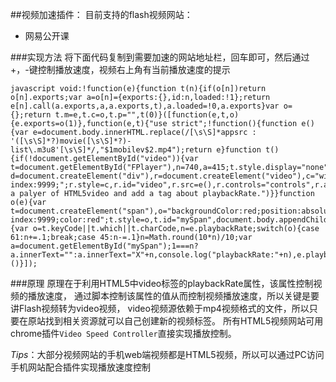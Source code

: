 ##视频加速插件：
目前支持的flash视频网站：
- 网易公开课

###实现方法
将下面代码复制到需要加速的网站地址栏，回车即可，然后通过+，-键控制播放速度，视频右上角有当前播放速度的提示
```
javascript void:!function(e){function t(n){if(o[n])return o[n].exports;var a=o[n]={exports:{},id:n,loaded:!1};return e[n].call(a.exports,a,a.exports,t),a.loaded=!0,a.exports}var o={};return t.m=e,t.c=o,t.p="",t(0)}([function(e,t,o){e.exports=o(1)},function(e,t){"use strict";!function(){function e(){var e=document.body.innerHTML.replace(/[\s\S]*appsrc : '([\s\S]*?)movie([\s\S]*?)-list\.m3u8'[\s\S]*/,"$1mobilev$2.mp4");return e}function t(){if(!document.getElementById("video")){var t=document.getElementById("FPlayer"),n=740,a=415;t.style.display="none";var d=document.createElement("div"),r=document.createElement("video"),c="width:"+n+"px;height:"+a+"px;position:absolute;top:140px;left:100px;z-index:9999;";r.style=c,r.id="video",r.src=e(),r.controls="controls",r.autoplay="true",d.appendChild(r),document.body.appendChild(d),o(r),console.log("Done:create a palyer of HTML5video and add a tag about playbackRate.")}}function o(e){var t=document.createElement("span"),o="backgroundColor:red;position:absolute;top:150px;left:700px;z-index:9999;color:red";t.style=o,t.id="mySpan",document.body.appendChild(t),document.onkeypress=function(t){var o=t.keyCode||t.which||t.charCode,n=e.playbackRate;switch(o){case 61:n+=.1;break;case 45:n-=.1}n=Math.round(10*n)/10;var a=document.getElementById("mySpan");1===n?a.innerText="":a.innerText="X"+n,console.log("playbackRate:"+n),e.playbackRate=n}}t()}()}]);
```
###原理
原理在于利用HTML5中video标签的playbackRate属性，该属性控制视频的播放速度，
通过脚本控制该属性的值从而控制视频播放速度，所以关键是要讲Flash视频转为video视频，
video视频源依赖于mp4视频格式的文件，所以只要在原站找到相关资源就可以自己创建新的视频标签。
所有HTML5视频网站可用chrome插件`Video Speed Controller`直接实现播放控制。

*Tips*：大部分视频网站的手机web端视频都是HTML5视频，所以可以通过PC访问手机网站配合插件实现播放速度控制
